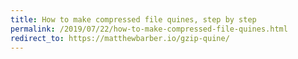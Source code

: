```yaml
---
title: How to make compressed file quines, step by step
permalink: /2019/07/22/how-to-make-compressed-file-quines.html
redirect_to: https://matthewbarber.io/gzip-quine/
---
```

